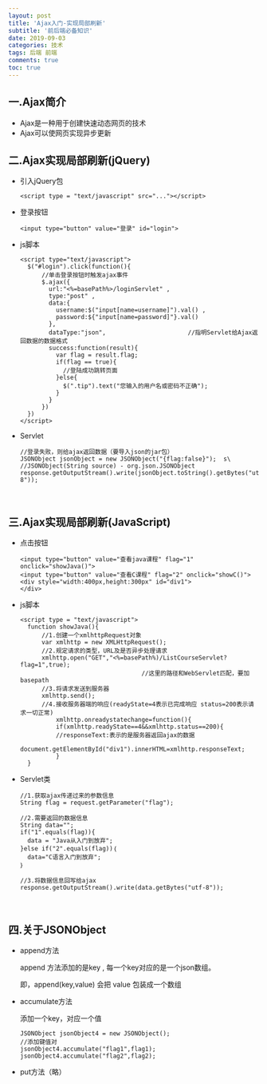 ```yaml
---
layout: post
title: 'Ajax入门-实现局部刷新'
subtitle: '前后端必备知识'
date: 2019-09-03
categories: 技术
tags: 后端 前端
comments: true
toc: true
---
```


## 一.Ajax简介

* Ajax是一种用于创建快速动态网页的技术
* Ajax可以使网页实现异步更新



## 二.Ajax实现局部刷新(jQuery)

* 引入jQuery包

  ~~~ 
  <script type = "text/javascript" src="..."></script>
  ~~~

* 登录按钮

  ~~~ 
  <input type="button" value="登录" id="login">
  ~~~

* js脚本

  ~~~ 
  <script type="text/javascript">
  	$("#login").click(function(){
        //单击登录按钮时触发ajax事件
        $.ajax({
          url:"<%=basePath%>/loginServlet" ,
          type:"post" ,
          data:{
            username:$("input[name=username]").val() ,
            password:${"input[name=password]"}.val()
          },
          dataType:"json",                       //指明Servlet给Ajax返回数据的数据格式
          success:function(result){
            var flag = result.flag;
            if(flag == true){
              //登陆成功跳转页面
            }else{
              $(".tip").text("您输入的用户名或密码不正确");
            }
          }
        })
  	})
  </script>
  ~~~

* Servlet

  ~~~ 
  //登录失败，则给ajax返回数据（要导入json的jar包）
  JSONObject jsonObject = new JSONObject("{flag:false}");  s\
  //JSONObject(String source) - org.json.JSONObject
  response.getOutputStream().write(jsonObject.toString().getBytes("utf-8"));
  ~~~

  ​

## 三.Ajax实现局部刷新(JavaScript)

* 点击按钮

  ~~~ 
  <input type="button" value="查看java课程" flag="1" onclick="showJava()">
  <input type="button" value="查看C课程" flag="2" onclick="showC()">
  <div style="width:400px,height:300px" id="div1">
  </div>
  ~~~

* js脚本

  ~~~ 
  <script type = "text/javascript">
  	function showJava(){
        //1.创建一个xmlhttpRequest对象
        var xmlhttp = new XMLHttpRequest();
        //2.规定请求的类型，URL及是否异步处理请求
        xmlhttp.open("GET","<%=basePath%)/ListCourseServlet?flag=1",true);
        							//这里的路径和WebServlet匹配，要加basepath
        //3.将请求发送到服务器
        xmlhttp.send();
        //4.接收服务器端的响应(readyState=4表示已完成响应 status=200表示请求一切正常)
        	xmlhttp.onreadystatechange=function(){
        	if(xmlhttp.readyState==4&&xmlhttp.status==200){
            //responseText:表示的是服务器返回ajax的数据
            document.getElementById("div1").innerHTML=xmlhttp.responseText;
        	}
  	}
  ~~~

* Servlet类

  ~~~ 
  //1.获取ajax传递过来的参数信息
  String flag = request.getParameter("flag");

  //2.需要返回的数据信息
  String data="";
  if("1".equals(flag)){
    data = "Java从入门到放弃";
  }else if("2".equals(flag))｛
  	data="C语言入门到放弃";
  ｝

  //3.将数据信息回写给ajax
  response.getOutputStream().write(data.getBytes("utf-8"));

  ~~~

  ​


## 四.关于JSONObject

* append方法

  append 方法添加的是key , 每一个key对应的是一个json数组。

  即，append(key,value) 会把 value 包装成一个数组

* accumulate方法

  添加一个key，对应一个值

  ~~~ 
  JSONObject jsonObject4 = new JSONObject();
  //添加键值对
  jsonObject4.accumulate("flag1",flag1);
  jsonObject4.accumulate("flag2",flag2);
  ~~~

* put方法（略）

